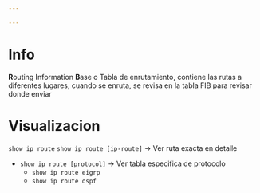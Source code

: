 ```yaml
---

---
```

# Info
**R**outing **I**nformation **B**ase o Tabla de enrutamiento, contiene las rutas a diferentes lugares, cuando se enruta, se revisa en la tabla FIB para revisar donde enviar

# Visualizacion
`show ip route`
`show ip route [ip-route]` -> Ver ruta exacta en detalle
- `show ip route [protocol]` -> Ver tabla especifica de protocolo
	- `show ip route eigrp`
	- `show ip route ospf`

